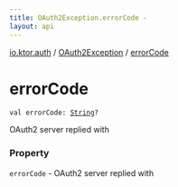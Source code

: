 ```yaml
---
title: OAuth2Exception.errorCode - 
layout: api
---
```


<div class='api-docs-breadcrumbs'><a href="../index.html">io.ktor.auth</a> / <a href="index.html">OAuth2Exception</a> / <a href="./error-code.html">errorCode</a></div>

# errorCode

<div class="signature"><code><span class="keyword">val </span><span class="identifier">errorCode</span><span class="symbol">: </span><a href="https://kotlinlang.org/api/latest/jvm/stdlib/kotlin/-string/index.html"><span class="identifier">String</span></a><span class="symbol">?</span></code></div>

OAuth2 server replied with

### Property

<code>errorCode</code> - OAuth2 server replied with